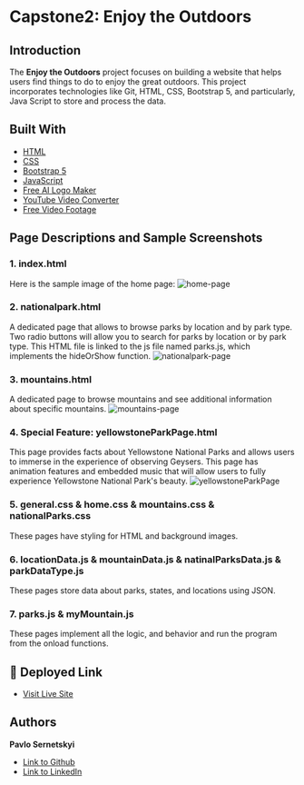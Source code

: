 # Capstone2: Enjoy the Outdoors

## Introduction
The **Enjoy the Outdoors** project focuses on building a website that helps users find things to do to enjoy the great outdoors. This project incorporates technologies like Git, HTML, CSS, Bootstrap 5, and particularly, Java Script to store and process the data.

## Built With
* [HTML](https://developer.mozilla.org/en-US/docs/Web/HTML)
* [CSS](https://developer.mozilla.org/en-US/docs/Web/CSS)
* [Bootstrap 5](https://getbootstrap.com/)
* [JavaScript](https://developer.mozilla.org/en-US/docs/Web/JavaScript)
* [Free AI Logo Maker](https://looka.com/logo-maker/)
* [YouTube Video Converter](https://ytmp3.nu/DUHZ/)
* [Free Video Footage](https://www.motionplaces.com/)

## Page Descriptions and Sample Screenshots

### 1. index.html 
Here is the sample image of the home page:
![home-page](https://github.com/PavloSernetskyi/Capstone2/assets/74708976/79ad3312-db38-4e6c-ba1e-be9a959d0fb1)

### 2. nationalpark.html 
A dedicated page that allows to browse parks by location and by park type. Two radio buttons will allow you to search for parks by location or by park type. This HTML file is linked to the js file named parks.js, which implements the hideOrShow function.
![nationalpark-page](https://github.com/PavloSernetskyi/Capstone2/assets/74708976/058cc230-aaa1-446a-839e-35e4893e4619)

### 3. mountains.html 
A dedicated page to browse mountains and see additional information about specific mountains.
![mountains-page](https://github.com/PavloSernetskyi/Capstone2/assets/74708976/3eccca8b-35fd-4d1c-8f17-a7e9a4d2a488)

### 4. Special Feature: yellowstoneParkPage.html
This page provides facts about Yellowstone National Parks and allows users to immerse in the experience of observing Geysers. This page has animation features and embedded music that will allow users to fully experience Yellowstone National Park's beauty.
![yellowstoneParkPage](https://github.com/PavloSernetskyi/Capstone2/assets/74708976/5e281fc0-7ac0-408f-9f5c-53f318c1af7f)

### 5. general.css & home.css & mountains.css & nationalParks.css
These pages have styling for HTML and background images.

### 6.  locationData.js & mountainData.js & natinalParksData.js & parkDataType.js
These pages store data about parks, states, and locations using JSON.

### 7. parks.js & myMountain.js
These pages implement all the logic, and behavior and run the program from the onload functions.

## 🚀 Deployed Link
* [Visit Live Site](https://enjoy-the-outdoors-pavlosernetskyis-projects.vercel.app/index.html)
## Authors

 **Pavlo Sernetskyi** 
- [Link to Github](https://github.com/PavloSernetskyi)
- [Link to LinkedIn](https://www.linkedin.com/in/pavlo-sernetskyi)




